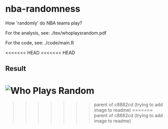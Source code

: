 # nba-randomness
How 'randomly' do NBA teams play?

For the analysis, see: ./tex/whoplaysrandom.pdf

For the code, see: ./code/main.R

<<<<<<< HEAD
<<<<<<< HEAD
## Result

![Who Plays Random](./plots_tables/randomginiplot.jpeg)  
=======
>>>>>>> parent of c8882cd (trying to add image to readme)
=======
>>>>>>> parent of c8882cd (trying to add image to readme)
